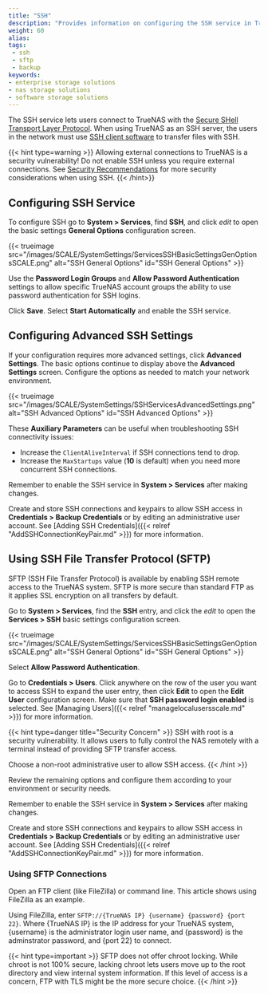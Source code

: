 ```yaml
---
title: "SSH"
description: "Provides information on configuring the SSH service in TrueNAS and using an SFTP connection."
weight: 60
alias: 
tags:
 - ssh
 - sftp
 - backup
keywords:
- enterprise storage solutions
- nas storage solutions
- software storage solutions
---
```


The SSH service lets users connect to TrueNAS with the [Secure SHell Transport Layer Protocol](https://tools.ietf.org/html/rfc4253).
When using TrueNAS as an SSH server, the users in the network must use [SSH client software](https://www.bing.com/search?q=SSH%20client%20software) to transfer files with SSH.

{{< hint type=warning >}}
Allowing external connections to TrueNAS is a security vulnerability!
Do not enable SSH unless you require external connections.
See [Security Recommendations](https://www.truenas.com/docs/solutions/optimizations/security/) for more security considerations when using SSH.
{{< /hint>}}

## Configuring SSH Service

To configure SSH go to **System > Services**, find **SSH**, and click <i class="material-icons" aria-hidden="true" title="Configure">edit</i> to open the basic settings **General Options** configuration screen.

{{< trueimage src="/images/SCALE/SystemSettings/ServicesSSHBasicSettingsGenOptionsSCALE.png" alt="SSH General Options" id="SSH General Options" >}}

Use the **Password Login Groups** and **Allow Password Authentication** settings to allow specific TrueNAS account groups the ability to use password authentication for SSH logins.

Click **Save**. Select **Start Automatically** and enable the SSH service.

## Configuring Advanced SSH Settings
If your configuration requires more advanced settings, click **Advanced Settings**.
The basic options continue to display above the **Advanced Settings** screen.
Configure the options as needed to match your network environment.

{{< trueimage src="/images/SCALE/SystemSettings/SSHServicesAdvancedSettings.png" alt="SSH Advanced Options" id="SSH Advanced Options" >}}

These **Auxiliary Parameters** can be useful when troubleshooting SSH connectivity issues:

* Increase the `ClientAliveInterval` if SSH connections tend to drop.
* Increase the `MaxStartups` value (**10** is default) when you need more concurrent SSH connections.

Remember to enable the SSH service in **System > Services** after making changes.

Create and store SSH connections and keypairs to allow SSH access in **Credentials > Backup Credentials** or by editing an administrative user account. See [Adding SSH Credentials]({{< relref "AddSSHConnectionKeyPair.md" >}}) for more information.

## Using SSH File Transfer Protocol (SFTP)

SFTP (SSH File Transfer Protocol) is available by enabling SSH remote access to the TrueNAS system.
SFTP is more secure than standard FTP as it applies SSL encryption on all transfers by default.

Go to **System > Services**, find the **SSH** entry, and click the <i class="material-icons" aria-hidden="true" title="Configure">edit</i> to open the **Services > SSH** basic settings configuration screen.

{{< trueimage src="/images/SCALE/SystemSettings/ServicesSSHBasicSettingsGenOptionsSCALE.png" alt="SSH General Options" id="SSH General Options" >}}

Select **Allow Password Authentication**.

Go to **Credentials > Users**. Click anywhere on the row of the user you want to access SSH to expand the user entry, then click **Edit** to open the **Edit User** configuration screen. Make sure that **SSH password login enabled** is selected. See [Managing Users]({{< relref "managelocalusersscale.md" >}}) for more information.

{{< hint type=danger title="Security Concern" >}}
SSH with root is a security vulnerability. It allows users to fully control the NAS remotely with a terminal instead of providing SFTP transfer access.

Choose a non-root administrative user to allow SSH access.
{{< /hint >}}

Review the remaining options and configure them according to your environment or security needs.

Remember to enable the SSH service in **System > Services** after making changes.

Create and store SSH connections and keypairs to allow SSH access in **Credentials > Backup Credentials** or by editing an administrative user account. See [Adding SSH Credentials]({{< relref "AddSSHConnectionKeyPair.md" >}}) for more information.

### Using SFTP Connections

Open an FTP client (like FileZilla) or command line.
This article shows using FileZilla as an example.

Using FileZilla, enter `SFTP://{TrueNAS IP} {username} {password} {port 22}`. Where {TrueNAS IP} is the IP address for your TrueNAS system, {username} is the administrator login user name, and {password} is the adminstrator password, and {port 22} to connect.

{{< hint type=important >}}
SFTP does not offer chroot locking.
While chroot is not 100% secure, lacking chroot lets users move up to the root directory and view internal system information.
If this level of access is a concern, FTP with TLS might be the more secure choice.
{{< /hint >}}
